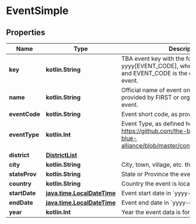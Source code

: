 
# EventSimple

## Properties

| Name          | Type                                                      | Description                                                                                                               | Notes      |
| ------------- | --------------------------------------------------------- | ------------------------------------------------------------------------------------------------------------------------- | ---------- |
| **key**       | **kotlin.String**                                         | TBA event key with the format yyyy[EVENT_CODE], where yyyy is the year, and EVENT_CODE is the event code of the event.    |
| **name**      | **kotlin.String**                                         | Official name of event on record either provided by FIRST or organizers of offseason event.                               |
| **eventCode** | **kotlin.String**                                         | Event short code, as provided by FIRST.                                                                                   |
| **eventType** | **kotlin.Int**                                            | Event Type, as defined here: <https://github.com/the-blue-alliance/the-blue-alliance/blob/master/consts/event_type.py#L2> |
| **district**  | [**DistrictList**](DistrictList.md)                       |                                                                                                                           | [optional] |
| **city**      | **kotlin.String**                                         | City, town, village, etc. the event is located in.                                                                        | [optional] |
| **stateProv** | **kotlin.String**                                         | State or Province the event is located in.                                                                                | [optional] |
| **country**   | **kotlin.String**                                         | Country the event is located in.                                                                                          | [optional] |
| **startDate** | [**java.time.LocalDateTime**](java.time.LocalDateTime.md) | Event start date in &#x60;yyyy-mm-dd&#x60; format.                                                                        |
| **endDate**   | [**java.time.LocalDateTime**](java.time.LocalDateTime.md) | Event end date in &#x60;yyyy-mm-dd&#x60; format.                                                                          |
| **year**      | **kotlin.Int**                                            | Year the event data is for.                                                                                               |
